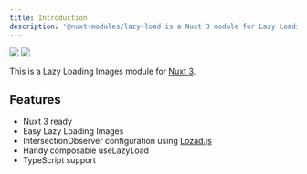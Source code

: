```yaml
---
title: Introduction
description: '@nuxt-modules/lazy-load is a Nuxt 3 module for Lazy Loading Images'
---
```


<img src="/preview.png" class="dark-img" />
<img src="/preview-dark.png" class="light-img" />

This is a Lazy Loading Images module for [Nuxt 3](https://v3.nuxtjs.org).

## Features

- Nuxt 3 ready
- Easy Lazy Loading Images
- IntersectionObserver configuration using [Lozad.js](https://github.com/ApoorvSaxena/lozad.js)
- Handy composable useLazyLoad
- TypeScript support
